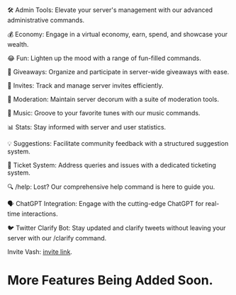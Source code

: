 🛠️ Admin Tools: Elevate your server's management with our advanced administrative commands.

💰 Economy: Engage in a virtual economy, earn, spend, and showcase your wealth.

😂 Fun: Lighten up the mood with a range of fun-filled commands.

🎉 Giveaways: Organize and participate in server-wide giveaways with ease.

💌 Invites: Track and manage server invites efficiently.

🔨 Moderation: Maintain server decorum with a suite of moderation tools.

🎵 Music: Groove to your favorite tunes with our music commands.

📊 Stats: Stay informed with server and user statistics.

💡 Suggestions: Facilitate community feedback with a structured suggestion system.

🎫 Ticket System: Address queries and issues with a dedicated ticketing system.

🔍 /help: Lost? Our comprehensive help command is here to guide you.

🗣️ ChatGPT Integration: Engage with the cutting-edge ChatGPT for real-time interactions.

🐦 Twitter Clarify Bot: Stay updated and clarify tweets without leaving your server with our /clarify command.


Invite Vash: [invite link](https://discord.com/api/oauth2/authorize?client_id=1013711215949774899&permissions=8&scope=bot).

# More Features Being Added Soon.



